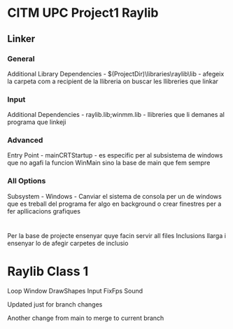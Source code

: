 # CITM UPC Project1 Raylib
 
## Linker

### General

Additional Library Dependencies - $(ProjectDir)\libraries\raylib\lib - afegeix la carpeta com a recipient de la llibreria on buscar les llibreries que linkar

### Input

Additional Dependencies - raylib.lib;winmm.lib - llibreries que li demanes al programa que linkeji

### Advanced
Entry Point - mainCRTStartup - es especific per al subsistema de windows que no agafi la funcion WinMain sino la base de main que fem sempre

### All Options
Subsystem - Windows - Canviar el sistema de consola per un de windows que es treball del programa fer algo en background o crear finestres per a fer apllicacions grafiques


# 
Per la base de projecte ensenyar quye facin servir all files
Inclusions llarga i ensenyar lo de afegir carpetes de inclusio


# Raylib Class 1

Loop
Window
DrawShapes
Input
FixFps
Sound

Updated just for branch changes

Another change from main to merge to current branch
